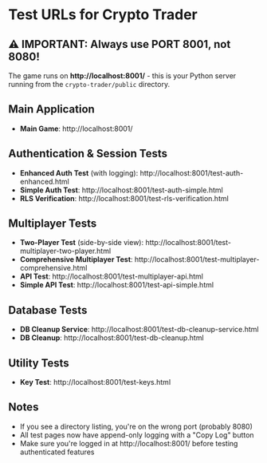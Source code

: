 # Test URLs for Crypto Trader

## ⚠️ IMPORTANT: Always use PORT 8001, not 8080!

The game runs on **http://localhost:8001/** - this is your Python server running from the `crypto-trader/public` directory.

## Main Application
- **Main Game**: http://localhost:8001/

## Authentication & Session Tests
- **Enhanced Auth Test** (with logging): http://localhost:8001/test-auth-enhanced.html
- **Simple Auth Test**: http://localhost:8001/test-auth-simple.html
- **RLS Verification**: http://localhost:8001/test-rls-verification.html

## Multiplayer Tests
- **Two-Player Test** (side-by-side view): http://localhost:8001/test-multiplayer-two-player.html
- **Comprehensive Multiplayer Test**: http://localhost:8001/test-multiplayer-comprehensive.html
- **API Test**: http://localhost:8001/test-multiplayer-api.html
- **Simple API Test**: http://localhost:8001/test-api-simple.html

## Database Tests
- **DB Cleanup Service**: http://localhost:8001/test-db-cleanup-service.html
- **DB Cleanup**: http://localhost:8001/test-db-cleanup.html

## Utility Tests
- **Key Test**: http://localhost:8001/test-keys.html

## Notes
- If you see a directory listing, you're on the wrong port (probably 8080)
- All test pages now have append-only logging with a "Copy Log" button
- Make sure you're logged in at http://localhost:8001/ before testing authenticated features 